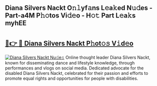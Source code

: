 ## Diana Silvers Nackt O𝚗𝚕yf𝚊ns L𝚎a𝚔ed N𝚞𝚍es - Part-a4M P𝚑𝚘tos Vi𝚍𝚎o - H𝚘𝚝 Part L𝚎a𝚔s myhEE

# <h2><a href="http://kf54d0.oniu.top/?m=Diana+Silvers+Nackt">🔗👉 🔴 Diana Silvers Nackt P𝚑ot𝚘𝚜 V𝚒d𝚎o</a></h2>

[![Diana Silvers Nackt Nu𝚍e𝚜](https://i.imgur.com/0qMVB7G.gif)](http://kf54d0.oniu.top/?m=Diana+Silvers+Nackt)
Online thought leader Diana Silvers Nackt, known for disseminating dance and lifestyle knowledge, through performances and vlogs on social media. Dedicated advocate for the disabled Diana Silvers Nackt, celebrated for their passion and efforts to promote equal rights and opportunities for people with disabilities.  

